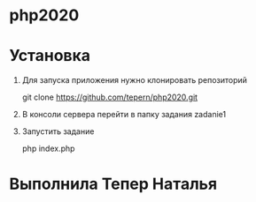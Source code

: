 # php2020

# Установка

  1. Для запуска приложения нужно клонировать репозиторий

     git clone https://github.com/tepern/php2020.git

  2. В консоли сервера перейти в папку задания zadanie1

  3. Запустить задание

     php index.php  


# Выполнила Тепер Наталья